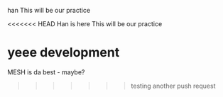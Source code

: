  han
This will be our practice 

<<<<<<< HEAD
Han is here
This will be our practice

yeee
 development
=======
MESH is da best - maybe?
>>>>>>> testing another push request
